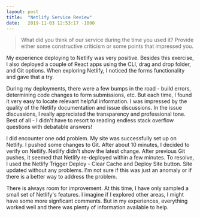 ```yaml
---
layout: post
title:  "Netlify Service Review"
date:   2019-11-03 12:53:17 -1000
---
```

<blockquote>
What did you think of our service during the time you used it?  Provide either some constructive criticism or some points that impressed you.
</blockquote>
<p>
My experience deploying to Netlify was very positive. Besides this exercise, I also deployed a couple of React apps using the CLI, drag and drop folder, and Git options.  When exploring Netlify, I noticed the forms functionality and gave that a try.
</p>  
<p>During my deployments, there were a few bumps in the road - build errors, determining code changes to form submissions, etc.  But each time, I found it very easy to locate relevant helpful information. I was impressed by the quality of the Netlify documentation and issue discussions.  In the issue discussions, I really appreciated the transparency and professional tone. Best of all - I didn't have to resort to reading endless stack overflow questions with debatable answers!
</p>
<p>
I did encounter one odd problem.  My site was successfully set up on Netlify. I pushed some changes to Git.  After about 10 minutes, I decided to verify on Netlify.  Netlify didn't show the latest change.  After previous Git pushes, it seemed that Netlify re-deployed within a few minutes.  To resolve, I used the Netlify Trigger Deploy - Clear Cache and Deploy Site button.  Site updated without any problems.  I'm not sure if this was just an anomaly or if there is a better way to address the problem.
</p>
<p>
There is always room for improvement.  At this time, I have only sampled a small set of Netlify's features.  I imagine if I explored other areas, I might have some more signficant comments.  But in my experiences, everything worked well and there was plenty of information available to help.
</p>
